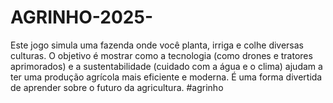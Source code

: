 # AGRINHO-2025-
Este jogo simula uma fazenda onde você planta, irriga e colhe diversas culturas. O objetivo é mostrar como a tecnologia (como drones e tratores aprimorados) e a sustentabilidade (cuidado com a água e o clima) ajudam a ter uma produção agrícola mais eficiente e moderna. É uma forma divertida de aprender sobre o futuro da agricultura.
#agrinho
